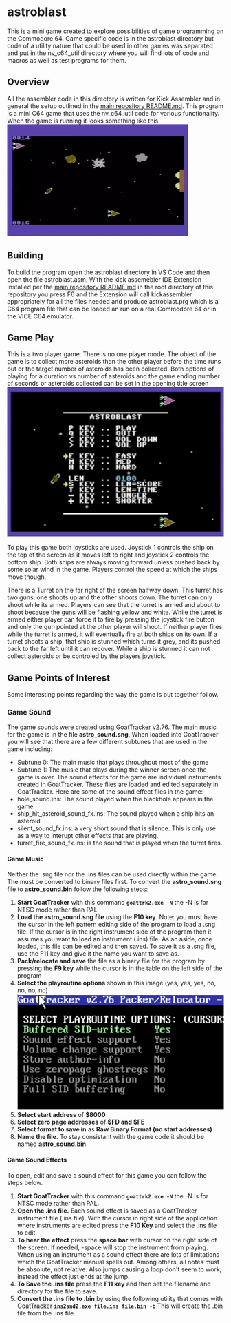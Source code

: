 # astroblast 
This is a mini game created to explore possibilities of game programming on the Commodore 64.  Game specific code is in the astroblast directory but code of a utility nature that could be used in other games was separated and put in the nv_c64_util directory where you will find lots of code and macros as well as test programs for them.

## Overview
All the assembler code in this directory is written for Kick Assembler and in general the setup outlined in the [main repository README.md](../README.md).
This program is a mini C64 game that uses the nv_c64_util code for various functionality.  When the game is running it looks something like this
![astroblast](images/astroblast_421.gif)

## Building
To build the program open the astroblast directory in VS Code and then open the file astroblast.asm.  With the kick assemebler IDE Extension installed per the [main repository README.md](../README.md) in the root directory of this repository you press F6 and the Extension will call kickassembler appropriately for all the files needed and produce astroblast.prg which is a C64 program file that can be loaded an run on a real Commodore 64 or in the VICE C64 emulator.

## Game Play
This is a two player game.  There is no one player mode.  The object of the game is to collect more asteroids than the other player before the time runs out or the target number of asteroids has been collected.  Both options of playing for a duration vs number of asteroids and the game ending number of seconds or asteroids collected can be set in the opening title screen
![Astroblast Title Screen](images/astroblast_title.jpg)

To play this game both joysticks are used.  Joystick 1 controls the ship on the top of the screen as it moves left to right and joystick 2 controls the bottom ship.  Both ships are always moving forward unless pushed back by some solar wind in the game.  Players control the speed at which the ships move though.  

There is a Turret on the far right of the screen halfway down.  This turret has two guns, one shoots up and the other shoots down.  The turret can only shoot while its armed.  Players can see that the turret is armed and about to shoot because the guns will be flashing yellow and white.  While the turret is armed either player can force it to fire by pressing the joystick fire button and only the gun pointed at the other player will shoot. If neither player fires while the turret is armed, it will eventually fire at both ships on its own.   If a turret shoots a ship, that ship is stunned which turns it grey, and its pushed back to the far left until it can recover.  While a ship is stunned it can not collect asteroids or be controled by the players joystick.

## Game Points of Interest
Some interesting points regarding the way the game is put together follow.
### Game Sound
The game sounds were created using GoatTracker v2.76.  The main music for the game is in the file **astro_sound.sng**. When loaded into GoatTracker you will see that there are a few different subtunes that are used in the game including: 
 - Subtune 0: The main music that plays throughout most of the game
 - Subtune 1: The music that plays during the winner screen once the game is over.
The sound effects for the game are individual instruments created in GoatTracker.  These files are loaded and edited separately in GoatTracker.  Here are some of the sound effect files in the game:
 - hole_sound.ins: The sound played when the blackhole appears in the game
 - ship_hit_asteroid_sound_fx.ins: The sound played when a ship hits an asteroid
 - silent_sound_fx.ins: a very short sound that is silence.  This is only use as a way to interupt other effects that are playing.
 - turret_fire_sound_fx.ins: is the sound that is played when the turret fires.

#### Game Music
Neither the .sng file nor the .ins files can be used directly within the game.  The must be converted to binary files first.  To convert the **astro_sound.sng** file to **astro_sound.bin** follow the following steps:
1. **Start GoatTracker** with this command **`goattrk2.exe -N`**  the -N is for NTSC mode rather than PAL
2. **Load the astro_sound.sng file** using the **F10 key**.  Note: you must have the cursor in the left pattern editing side of the program to load a .sng file.  If the cursor is in the right instrument side of the program then it assumes you want to load an instrument (.ins) file.  As an aside, once loaded, this file can be edited and then saved.  To save it as a .sng file, use the F11 key and give it the name you want to save as.
3. **Pack/relocate and save** the file as a binary file for the program by pressing the **F9 key** while the cursor is in the table on the left side of the program
4. **Select the playroutine options** shown in this image (yes, yes, yes, no, no, no, no) ![goattracker playroutine options](images/goattracker_playroutine_options.jpg)
5. **Select start address** of **$8000** 
6. **Select zero page addresses** of **$FD and $FE**
7. **Select format to save in** as **Raw Binary Format (no start addresses)**
8. **Name the file.** To stay consistant with the game code it should be named **astro_sound.bin**

#### Game Sound Effects
To open, edit and save a sound effect for this game you can follow the steps below.
1. **Start GoatTracker** with this command **`goattrk2.exe -N`**  the -N is for NTSC mode rather than PAL.
2. **Open the .ins file.**  Each sound effect is saved as a GoatTracker instrument file (.ins file).  With the cursor in right side of the application where instruments are edited press the **F10 Key** and select the .ins file to edit.
3. **To hear the effect** press the **space bar** with cursor on the right side of the screen.  If needed, <shift>-space will stop the instrument from playing.  When using an instrument as a sound effect there are lots of limitations which the GoatTracker manual spells out.  Among others, all notes must be absolute, not relative.  Also jumps causing a loop don't seem to work, instead the effect just ends at the jump.
4. **To Save the .ins file** press the **F11 key** and then set the filename and directory for the file to save.
5. **Convert the .ins file to .bin** by using the following utility that comes with GoatTracker **`ins2snd2.exe file.ins file.bin -b`** This will create the .bin file from the .ins file.

 
 
 
